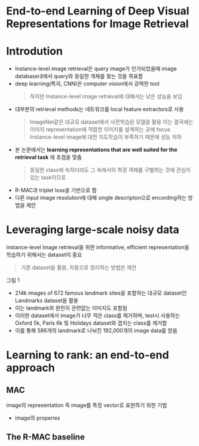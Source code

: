 # End-to-end Learning of Deep Visual Representations for Image Retrieval

# Introdution
* Instance-level image retrieval은 query image가 인가되었을때 image database내에서 query와 동일한 개체를 찾는 것을 목표함
* deep learning(특히, CNN)은 computer vision에서 강력한 tool
  > 하지만 Instance-level image retrieval에 대해서는 낮은 성능을 보임
* 대부분의 retrieval methods는 네트워크를 local feature extractors로 사용
  > ImageNet같은 대규모 dataset에서 사전학습된 모델을 활용
  > 이는 결국에는 이미지 representation에 적합한 이미지를 설계하는 곳에 focus
  > Instance-level image에 대한 지도학습이 부족하기 때문에 성능 저하
* 본 논문에서는 __learning representations that are well suited for the retrieval task__ 에 초점을 맞춤
  > 동일한 class에 속하더라도 그 속에서의 특정 객체를 구별하는 것에 관심이 있는 task이므로
* R-MAC과 triplet loss을 기반으로 함
* 다른 input image resolution에 대해 single descripton으로 encording하는 방법을 제안


# Leveraging large-scale noisy data
instance-level image retrieval을 위한 informative, efficient representation을 학습하기 위해서는 dataset이 중요
  > 기존 dataset을 활용, 자동으로 정리하는 방법은 제안

그림 1

* 214k images of 672 famous landmark sites을 포함하는 대규모 dataset인 Landmarks dataset을 활용
* 이는 landmark와 완전히 관련없는 이미지도 포함됨
* 이러한 dataset에서 image가 너무 적은 class를 제거하며, test시 사용하는 Oxford 5k, Paris 6k 및 Holidays dataset와 겹치는 class를 제거함
* 이를 통해 586개의 landmark로 나눠진 192,000개의 image data를 얻음


# Learning to rank: an end-to-end approach
## MAC
image의 representation 즉 image를 특정 vector로 표현하기 위한 기법
* image의 properies
## The R-MAC baseline
